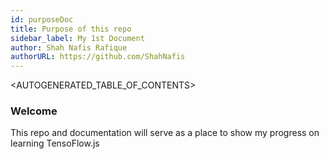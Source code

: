```yaml
---
id: purposeDoc
title: Purpose of this repo
sidebar_label: My 1st Document
author: Shah Nafis Rafique
authorURL: https://github.com/ShahNafis
---
```

<AUTOGENERATED_TABLE_OF_CONTENTS>

### Welcome

This repo and documentation will serve as a place to show my progress on learning TensoFlow.js
